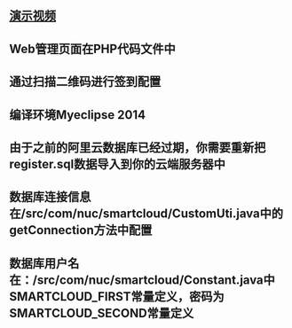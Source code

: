 ## **[演示视频](https://v.qq.com/x/page/a0384exvs2l.html)**

## Web管理页面在PHP代码文件中

## 通过扫描二维码进行签到配置

## 编译环境Myeclipse 2014

## 由于之前的阿里云数据库已经过期，你需要重新把register.sql数据导入到你的云端服务器中


## 数据库连接信息在/src/com/nuc/smartcloud/CustomUti.java中的getConnection方法中配置

## 数据库用户名在：/src/com/nuc/smartcloud/Constant.java中SMARTCLOUD_FIRST常量定义，密码为SMARTCLOUD_SECOND常量定义
